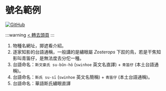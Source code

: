 # 號名範例

[![GitHub](https://img.shields.io/badge/GitHub-black?logo=github)](https://github.com/siansiansu/tsiau-a-e-mia)

:::warning
[< 轉去頭頁](https://hackmd.io/@siansiansu/Hy4VzNvha)
:::

1. 物種名網址，揤遮看介紹。
2. 逐家知影的台語通稱，一般講的是繡眼屬 *Zosterops* 下跤的鳥，若是干焦知影叫青笛仔，是無法度去分佗一種。
3. 台語命名：`斯文豪氏 su-bûn-hô` (`swinhoe` 英文名直譯) + `青笛仔` (本土台語通稱)。
4. 台語命名：`斯氏 su-sī` (`swinhoe` 英文名簡稱) + `青笛仔` (本土台語通稱)。
5. 台語命名：華語斯氏繡眼直譯
